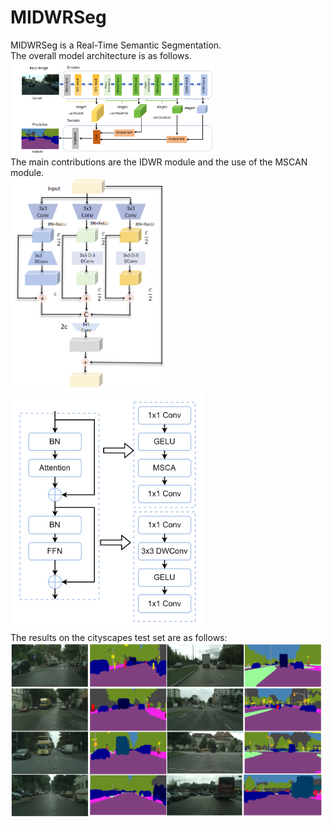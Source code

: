 # MIDWRSeg
MIDWRSeg is a Real-Time Semantic Segmentation.<br>
The overall model architecture is as follows.<br>
<img src="https://github.com/GEIUSJP/MIDWRSeg/blob/main/fig/model2.png" height="150px"><br>
The main contributions are the IDWR module and the use of the MSCAN module.<br>
<img src="https://github.com/GEIUSJP/MIDWRSeg/blob/main/fig/IDWR.png" width="250px">
<img src="https://github.com/GEIUSJP/MIDWRSeg/blob/main/fig/MSCAN.png" width="310px"><br>
The results on the cityscapes test set are as follows:<br>
<img src="https://github.com/GEIUSJP/MIDWRSeg/blob/main/fig/city2.png" width="500px">


